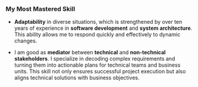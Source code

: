 ### My Most Mastered Skill

* **Adaptability** in diverse situations, which is strengthened by over ten years of experience in **software development** and **system architecture**. This ability allows me to respond quickly and effectively to dynamic changes.

* I am good as **mediator** between **technical** and **non-technical stakeholders**. I specialize in decoding complex requirements and turning them into actionable plans for technical teams and business units. This skill not only ensures successful project execution but also aligns technical solutions with business objectives.
